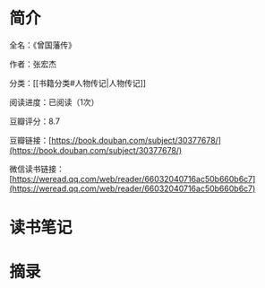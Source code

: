 # 简介

全名：《曾国藩传》

作者：张宏杰

分类：[[书籍分类#人物传记|人物传记]]

阅读进度：已阅读（1次）

豆瓣评分：8.7

豆瓣链接：[https://book.douban.com/subject/30377678/](https://book.douban.com/subject/30377678/)

微信读书链接：[https://weread.qq.com/web/reader/66032040716ac50b660b6c7](https://weread.qq.com/web/reader/66032040716ac50b660b6c7)

# 读书笔记



# 摘录



